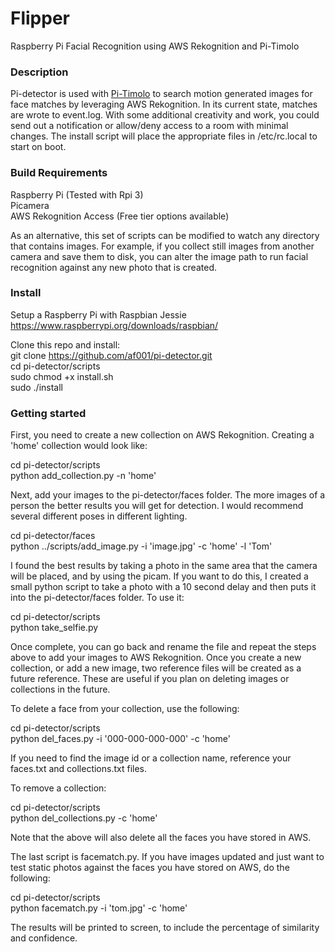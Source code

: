 

# Flipper
Raspberry Pi Facial Recognition using AWS Rekognition and Pi-Timolo

### Description
Pi-detector is used with [Pi-Timolo](https://github.com/pageauc/) to search motion generated images for face matches by leveraging AWS Rekognition. In its current state, matches are wrote to event.log. With some additional creativity and work, you could send out a notification or allow/deny access to a room with minimal changes. The install script will place the appropriate files in /etc/rc.local to start on boot.  

### Build Requirements
Raspberry Pi (Tested with Rpi 3) <br />
Picamera <br />
AWS Rekognition Access (Free tier options available) <br />

As an alternative, this set of scripts can be modified to watch any directory that contains images. For example, if you collect still images from another camera and save them to disk, you can alter the image path to run facial recognition against any new photo that is created.

### Install
Setup a Raspberry Pi with Raspbian Jessie <br />
https://www.raspberrypi.org/downloads/raspbian/ <br />

Clone this repo and install:<br />
git clone https://github.com/af001/pi-detector.git<br />
cd pi-detector/scripts<br />
sudo chmod +x install.sh<br />
sudo ./install<br />

### Getting started

First, you need to create a new collection on AWS Rekognition. Creating a 'home' collection would look like:

cd pi-detector/scripts<br />
python add_collection.py -n 'home'<br />

Next, add your images to the pi-detector/faces folder. The more images of a person the better results you will get for detection. I would recommend several different poses in different lighting.

cd pi-detector/faces<br />
python ../scripts/add_image.py -i 'image.jpg' -c 'home' -l 'Tom'<br />

I found the best results by taking a photo in the same area that the camera will be placed, and by using the picam. If you want to do this, I created a small python script to take a photo with a 10 second delay and then puts it into the pi-detector/faces folder. To use it:

cd pi-detector/scripts<br />
python take_selfie.py<br />

Once complete, you can go back and rename the file and repeat the steps above to add your images to AWS Rekognition. Once you create a new collection, or add a new image, two reference files will be created as a future reference. These are useful if you plan on deleting images or collections in the future.

To delete a face from your collection, use the following:

cd pi-detector/scripts<br />
python del_faces.py -i '000-000-000-000' -c 'home'<br />

If you need to find the image id or a collection name, reference your faces.txt and collections.txt files.

To remove a collection:

cd pi-detector/scripts<br />
python del_collections.py -c 'home'<br />

Note that the above will also delete all the faces you have stored in AWS. 

The last script is facematch.py. If you have images updated and just want to test static photos against the faces you have stored on AWS, do the following:

cd pi-detector/scripts<br />
python facematch.py -i 'tom.jpg' -c 'home'<br />

The results will be printed to screen, to include the percentage of similarity and confidence. 
